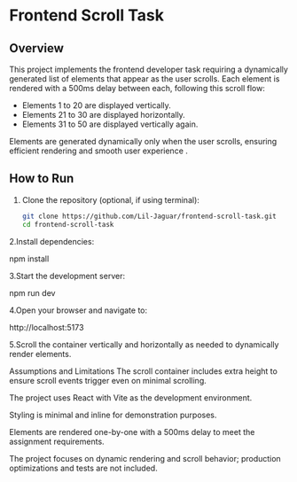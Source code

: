 # Frontend Scroll Task

## Overview

This project implements the frontend developer task requiring a dynamically generated list of elements that appear as the user scrolls. Each element is rendered with a 500ms delay between each, following this scroll flow:

- Elements 1 to 20 are displayed vertically.
- Elements 21 to 30 are displayed horizontally.
- Elements 31 to 50 are displayed vertically again.

Elements are generated dynamically only when the user scrolls, ensuring efficient rendering and smooth user experience .

## How to Run

1. Clone the repository (optional, if using terminal):

   ```bash
   git clone https://github.com/Lil-Jaguar/frontend-scroll-task.git
   cd frontend-scroll-task
2.Install dependencies:

npm install

3.Start the development server:

npm run dev

4.Open your browser and navigate to:

http://localhost:5173

5.Scroll the container vertically and horizontally as needed to dynamically render elements.


Assumptions and Limitations
The scroll container includes extra height to ensure scroll events trigger even on minimal scrolling.

The project uses React with Vite as the development environment.

Styling is minimal and inline for demonstration purposes.

Elements are rendered one-by-one with a 500ms delay to meet the assignment requirements.

The project focuses on dynamic rendering and scroll behavior; production optimizations and tests are not included.
